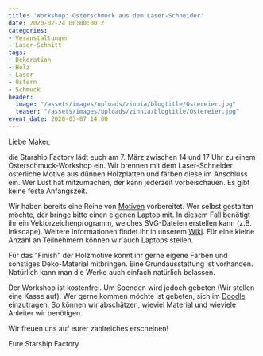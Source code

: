 ```yaml
---
title: 'Workshop: Osterschmuck aus dem Laser-Schneider'
date: 2020-02-24 00:00:00 Z
categories:
- Veranstaltungen
- Laser-Schnitt
tags:
- Dekoration
- Holz
- Laser
- Ostern
- Schmuck
header:
  image: "/assets/images/uploads/zinnia/blogtitle/Ostereier.jpg"
  teaser: "/assets/images/uploads/zinnia/blogtitle/Ostereier.jpg"
event_date: 2020-03-07 14:00
---
```


Liebe Maker,

die Starship Factory lädt euch am 7. März zwischen 14 und 17 Uhr zu einem Osterschmuck-Workshop ein. Wir brennen mit dem Laser-Schneider osterliche Motive aus dünnen Holzplatten und färben diese im Anschluss ein. Wer Lust hat mitzumachen, der kann jederzeit vorbeischauen. Es gibt keine feste Anfangszeit.

Wir haben bereits eine Reihe von [Motiven](https://rueblitorte.de/owncloud/index.php/s/x5JBZJfdqC3bpPx) vorbereitet. Wer selbst gestalten möchte, der bringe bitte einen eigenen Laptop mit. In diesem Fall benötigt ihr ein Vektorzeichenprogramm, welches SVG-Dateien erstellen kann (z.B. Inkscape). Weitere Informationen findet ihr in unserem [Wiki](https://wiki.starship-factory.ch/Equipment/China_Laser/). Für eine kleine Anzahl an Teilnehmern können wir auch Laptops stellen.

Für das "Finish" der Holzmotive könnt ihr gerne eigene Farben und sonstiges Deko-Material mitbringen. Eine Grundausstattung ist vorhanden. Natürlich kann man die Werke auch einfach natürlich belassen.

Der Workshop ist kostenfrei. Um Spenden wird jedoch gebeten (Wir stellen eine Kasse auf). Wer gerne kommen möchte ist gebeten, sich im [Doodle](https://doodle.com/poll/a9taqntmd74qbvvd) einzutragen. So können wir abschätzen, wieviel Material und wieviele Anleiter wir benötigen.

Wir freuen uns auf eurer zahlreiches erscheinen!

Eure Starship Factory
